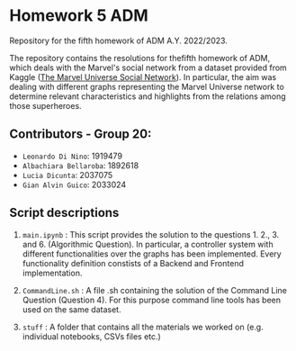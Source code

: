 # Homework 5 ADM
Repository for the fifth homework of ADM A.Y. 2022/2023.


The repository contains the resolutions for thefifth homework of ADM, which deals with the Marvel's social network from a dataset provided from Kaggle ([The Marvel Universe Social Network](https://www.kaggle.com/datasets/csanhueza/the-marvel-universe-social-network?select=hero-network.csv)). In particular, the aim was dealing with different graphs representing the Marvel Universe network to determine relevant characteristics and highlights from the relations among those superheroes. 


## Contributors - Group 20:
- `Leonardo Di Nino`: 1919479
- `Albachiara Bellaroba`: 1892618
- `Lucia Dicunta`: 2037075
- `Gian Alvin Guico`: 2033024


## Script descriptions 

1. `main.ipynb` : 
  This script provides the solution to the questions 1. 2., 3. and 6. (Algorithmic Question). 
  In particular, a controller system with different functionalities over the graphs has been   implemented. Every functionality definition constists of a Backend and Frontend            implementation.
  
 
2. `CommandLine.sh` : 
   A file .sh containing the solution of the Command Line  Question (Question 4). For this      purpose command line tools has been used on the same dataset. 
   
3. `stuff` :
   A folder that contains all the materials we worked on (e.g. individual notebooks, CSVs files etc.)
